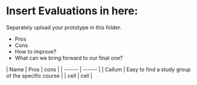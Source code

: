 # Insert Evaluations in here:
Separately upload your prototype in this folder. 

* Pros
* Cons
* How to improve?
* What can we bring forward to our final one?

| Name | Pros | cons |
| ------ | ------ |
| Callum | Easy to find a study group of the specific course    |
| cell | cell | 